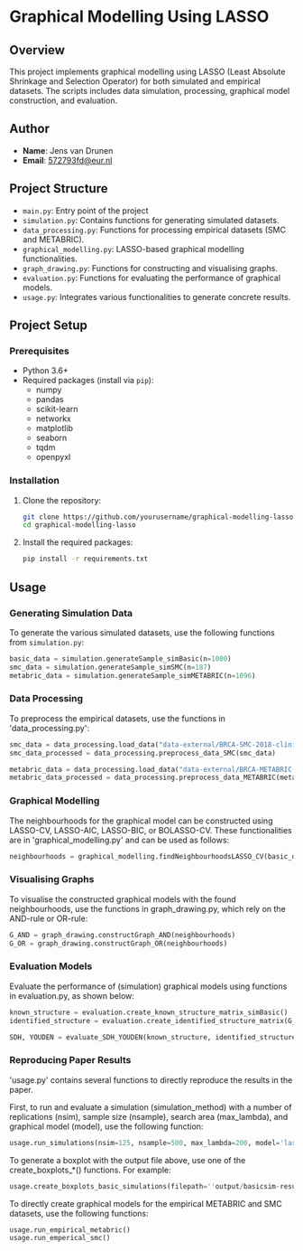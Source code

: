 # Graphical Modelling Using LASSO

## Overview

This project implements graphical modelling using LASSO (Least Absolute Shrinkage and Selection Operator) for both simulated and empirical datasets. The scripts includes data simulation, processing, graphical model construction, and evaluation. 

## Author

- **Name**: Jens van Drunen
- **Email**: 572793fd@eur.nl

## Project Structure

- `main.py`: Entry point of the project
- `simulation.py`: Contains functions for generating simulated datasets.
- `data_processing.py`: Functions for processing empirical datasets (SMC and METABRIC).
- `graphical_modelling.py`: LASSO-based graphical modelling functionalities.
- `graph_drawing.py`: Functions for constructing and visualising graphs.
- `evaluation.py`: Functions for evaluating the performance of graphical models.
- `usage.py`: Integrates various functionalities to generate concrete results.

## Project Setup

### Prerequisites

- Python 3.6+
- Required packages (install via `pip`):
  - numpy
  - pandas
  - scikit-learn
  - networkx
  - matplotlib
  - seaborn
  - tqdm
  - openpyxl 

### Installation

1. Clone the repository:
    ```bash
    git clone https://github.com/yourusername/graphical-modelling-lasso.git](https://github.com/Jnslavendel/binary-graphical-modelling-using-lasso.git
    cd graphical-modelling-lasso
    ```
2. Install the required packages:
    ```bash
    pip install -r requirements.txt
    ```

## Usage 

### Generating Simulation Data

To generate the various simulated datasets, use the following functions from `simulation.py`:

```python
basic_data = simulation.generateSample_simBasic(n=1000)
smc_data = simulation.generateSample_simSMC(n=187)
metabric_data = simulation.generateSample_simMETABRIC(n=1096)
```

### Data Processing

To preprocess the empirical datasets, use the functions in 'data_processing.py':

```python
smc_data = data_processing.load_data("data-external/BRCA-SMC-2018-clinical-data.tsv")
smc_data_processed = data_processing.preprocess_data_SMC(smc_data)

metabric_data = data_processing.load_data("data-external/BRCA-METABRIC-2012-2016-clinical-data.tsv")
metabric_data_processed = data_processing.preprocess_data_METABRIC(metabric_data)
```

### Graphical Modelling
The neighbourhoods for the graphical model can be constructed using LASSO-CV, LASSO-AIC, LASSO-BIC, or BOLASSO-CV. These functionalities are in 'graphical_modelling.py' and can be used as follows:

```python
neighbourhoods = graphical_modelling.findNeighbourhoodsLASSO_CV(basic_data, max_lambda=200)
```

### Visualising Graphs
To visualise the constructed graphical models with the found neighbourhoods, use the functions in graph_drawing.py, which rely on the AND-rule or OR-rule:

```python
G_AND = graph_drawing.constructGraph_AND(neighbourhoods)
G_OR = graph_drawing.constructGraph_OR(neighbourhoods)
```

### Evaluation Models
Evaluate the performance of (simulation) graphical models using functions in evaluation.py, as shown below:

```python
known_structure = evaluation.create_known_structure_matrix_simBasic()
identified_structure = evaluation.create_identified_structure_matrix(G_AND, ["X1", "X2", "X3", "X4", "X5"])

SDH, YOUDEN = evaluate_SDH_YOUDEN(known_structure, identified_structure)
```

### Reproducing Paper Results

'usage.py' contains several functions to directly reproduce the results in the paper.

First, to run and evaluate a simulation (simulation_method) with a number of replications (nsim), sample size (nsample), search area (max_lambda), and graphical model (model), use the following function:
```python
usage.run_simulations(nsim=125, nsample=500, max_lambda=200, model='lasso-aic', simulation_method='basic', output_file='output/basicsim-results-lasso-aic-500')
```

To generate a boxplot with the output file above, use one of the create_boxplots_*() functions. For example: 

```python
usage.create_boxplots_basic_simulations(filepath=''output/basicsim-results-lasso-aic-500')
```

To directly create graphical models for the empirical METABRIC and SMC datasets, use the following functions:
```python
usage.run_empirical_metabric()
usage.run_emperical_smc()
```

